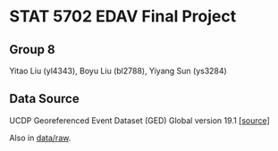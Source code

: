 # STAT 5702 EDAV Final Project
## Group 8

Yitao Liu (yl4343), Boyu Liu (bl2788), Yiyang Sun (ys3284)


## Data Source
UCDP Georeferenced Event Dataset (GED) Global version 19.1 [[source]](https://ucdp.uu.se/downloads/index.html#ged_global)

Also in [data/raw](https://github.com/tonyytliu/edav_final_project/tree/master/data/raw).
